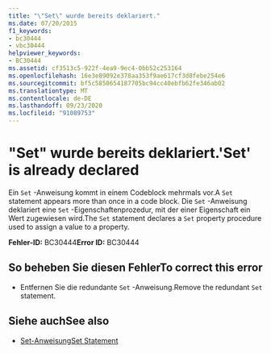 ```yaml
---
title: "\"Set\" wurde bereits deklariert."
ms.date: 07/20/2015
f1_keywords:
- bc30444
- vbc30444
helpviewer_keywords:
- BC30444
ms.assetid: cf3513c5-922f-4ea9-9ec4-0bb52c253164
ms.openlocfilehash: 16e3e89092e378aa353f9ae617cf3d8febe254e6
ms.sourcegitcommit: bf5c5850654187705bc94cc40ebfb62fe346ab02
ms.translationtype: MT
ms.contentlocale: de-DE
ms.lasthandoff: 09/23/2020
ms.locfileid: "91089753"
---
```

# <a name="set-is-already-declared"></a><span data-ttu-id="a6bdc-102">"Set" wurde bereits deklariert.</span><span class="sxs-lookup"><span data-stu-id="a6bdc-102">'Set' is already declared</span></span>

<span data-ttu-id="a6bdc-103">Ein `Set` -Anweisung kommt in einem Codeblock mehrmals vor.</span><span class="sxs-lookup"><span data-stu-id="a6bdc-103">A `Set` statement appears more than once in a code block.</span></span> <span data-ttu-id="a6bdc-104">Die `Set` -Anweisung deklariert eine `Set` -Eigenschaftenprozedur, mit der einer Eigenschaft ein Wert zugewiesen wird.</span><span class="sxs-lookup"><span data-stu-id="a6bdc-104">The `Set` statement declares a `Set` property procedure used to assign a value to a property.</span></span>  
  
 <span data-ttu-id="a6bdc-105">**Fehler-ID:** BC30444</span><span class="sxs-lookup"><span data-stu-id="a6bdc-105">**Error ID:** BC30444</span></span>  
  
## <a name="to-correct-this-error"></a><span data-ttu-id="a6bdc-106">So beheben Sie diesen Fehler</span><span class="sxs-lookup"><span data-stu-id="a6bdc-106">To correct this error</span></span>  
  
- <span data-ttu-id="a6bdc-107">Entfernen Sie die redundante `Set` -Anweisung.</span><span class="sxs-lookup"><span data-stu-id="a6bdc-107">Remove the redundant `Set` statement.</span></span>  
  
## <a name="see-also"></a><span data-ttu-id="a6bdc-108">Siehe auch</span><span class="sxs-lookup"><span data-stu-id="a6bdc-108">See also</span></span>

- [<span data-ttu-id="a6bdc-109">Set-Anweisung</span><span class="sxs-lookup"><span data-stu-id="a6bdc-109">Set Statement</span></span>](../language-reference/statements/set-statement.md)
